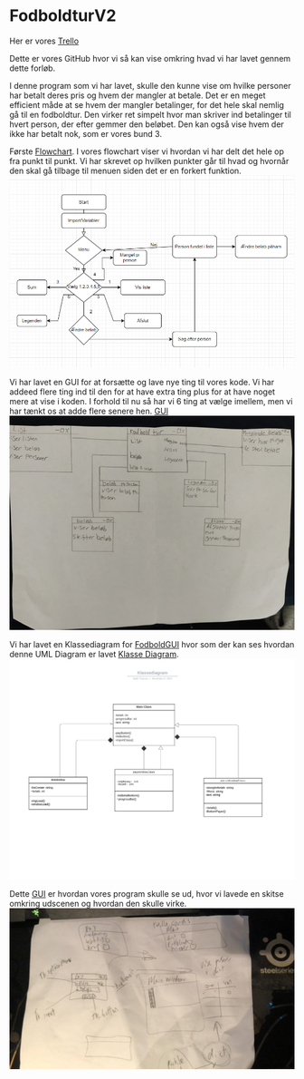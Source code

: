 # FodboldturV2
Her er vores [Trello](https://trello.com/b/4R1T6xsX/fodboldturgui)

Dette er vores GitHub hvor vi så kan vise omkring hvad vi har lavet gennem dette forløb.


I denne program som vi har lavet, skulle den kunne vise om hvilke personer har betalt deres pris og hvem der mangler at betale.
Det er en meget efficient måde at se hvem der mangler betalinger, for det hele skal nemlig gå til en fodboldtur. Den virker ret simpelt hvor man skriver ind betalinger til hvert person, der efter gemmer den beløbet.
Den kan også vise hvem der ikke har betalt nok, som er vores bund 3.


Første [Flowchart](flowchartbenson.PNG). I vores flowchart viser vi hvordan vi har delt det hele op fra punkt til punkt. 
Vi har skrevet op hvilken punkter går til hvad og hvornår den skal gå tilbage til menuen siden det er en forkert funktion.
![Flowchart](flowchartbenson.PNG) 

Vi har lavet en GUI for at forsætte og lave nye ting til vores kode.
Vi har addeed flere ting ind til den for at have extra ting
plus for at have noget mere at vise i koden. I forhold til nu så har vi 6 ting at vælge imellem, men vi har tænkt os at
adde flere senere hen. [GUI](GUI.jpg)
![GUI](GUI.jpg)


Vi har lavet en Klassediagram for [FodboldGUI](https://github.com/Robotto/fodboldGUI) hvor som der kan ses hvordan denne UML Diagram er lavet
[Klasse Diagram](Klassediagram.png). 
![KlasseDiagram](KlassediagramUnzoomed.png)

Dette [GUI](tegning.jpg) er hvordan vores program skulle se ud, hvor vi lavede en skitse omkring udscenen og hvordan den skulle virke.
![GUI](tegning.jpg)




